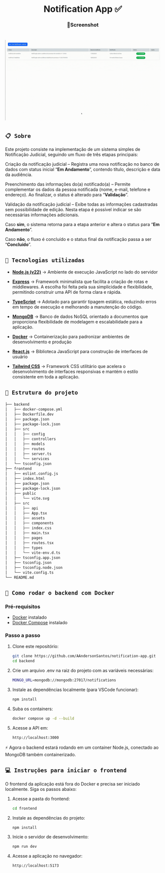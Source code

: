 <h1 align="center">Notification App ✅</h1>
<h3 align="center">📸Screenshot</h3>
<p>
<h1 align="center"><img src="./frontend/src/assets/imgs/notification-app.mp4.gif"></h1>

## `📋 Sobre`
Este projeto consiste na implementação de um sistema simples de Notificação Judicial, seguindo um fluxo de três etapas principais:

Criação da notificação judicial – Registra uma nova notificação no banco de dados com status inicial “**Em Andamento**”, contendo título, descrição e data da audiência.

Preenchimento das informações do(a) notificado(a) – Permite complementar os dados da pessoa notificada (nome, e-mail, telefone e endereço). Ao finalizar, o status é alterado para “**Validação**”.

Validação da notificação judicial – Exibe todas as informações cadastradas sem possibilidade de edição. Nesta etapa é possível indicar se são necessárias informações adicionais.

Caso **sim**, o sistema retorna para a etapa anterior e altera o status para “**Em Andamento**”.

Caso **não**, o fluxo é concluído e o status final da notificação passa a ser “**Concluído**”.

## `🚀 Tecnologias utilizadas`
- [**Node.js (v22)**](https://nodejs.org/pt) → Ambiente de execução JavaScript no lado do servidor

- [**Express**](https://expressjs.com/) → Framework minimalista que facilita a criação de rotas e middlewares. A escolha foi feita pela sua simplicidade e flexibilidade, permitindo construir uma API de forma clara e rápida.

- [**TypeScript**](https://www.typescriptlang.org/) → Adotado para garantir tipagem estática, reduzindo erros em tempo de execução e melhorando a manutenção do código.

- [**MongoDB**](https://www.mongodb.com/) → Banco de dados NoSQL orientado a documentos que proporciona flexibilidade de modelagem e escalabilidade para a aplicação.

- [**Docker**](https://www.docker.com/) → Containerização para padronizar ambientes de desenvolvimento e produção

- [**React.js**](https://react.dev/) → Biblioteca JavaScript para construção de interfaces de usuário

- [**Tailwind CSS**](https://tailwindcss.com/) → Framework CSS utilitário que acelera o desenvolvimento de interfaces responsivas e mantém o estilo consistente em toda a aplicação. 

## `📂 Estrutura do projeto`
```
├── backend
│   ├── docker-compose.yml
│   ├── Dockerfile.dev
│   ├── package.json
│   ├── package-lock.json
│   ├── src
│   │   ├── config
│   │   ├── controllers
│   │   ├── models
│   │   ├── routes
│   │   ├── server.ts
│   │   └── services
│   └── tsconfig.json
├── frontend
│   ├── eslint.config.js
│   ├── index.html
│   ├── package.json
│   ├── package-lock.json
│   ├── public
│   │   └── vite.svg
│   ├── src
│   │   ├── api
│   │   ├── App.tsx
│   │   ├── assets
│   │   ├── components
│   │   ├── index.css
│   │   ├── main.tsx
│   │   ├── pages
│   │   ├── routes.tsx
│   │   ├── types
│   │   └── vite-env.d.ts
│   ├── tsconfig.app.json
│   ├── tsconfig.json
│   ├── tsconfig.node.json
│   └── vite.config.ts
└── README.md

```

## `🚀 Como rodar o backend com Docker`

### Pré-requisitos
- [Docker](https://docs.docker.com/get-docker/) instalado  
- [Docker Compose](https://docs.docker.com/compose/install/) instalado  

### Passo a passo

1. Clone este repositório:
   ```bash
   git clone https://github.com/AAndersonSantos/notification-app.git
   cd backend
   ```

2. Crie um arquivo .env na raiz do projeto com as variáveis necessárias:
   ```bash
   MONGO_URL=mongodb://mongodb:27017/notifications
   ```

3. Instale as dependências localmente (para VSCode funcionar):
   ```bash
   npm install
   ```
4. Suba os containers:
   ```bash
   docker compose up -d --build
   ```
5. Acesse a API em:
   ```bash
   http://localhost:3000
   ```
⚡ Agora o backend estará rodando em um container Node.js, conectado ao MongoDB também containerizado.

## `💻 Instruções para iniciar o frontend`
O frontend da aplicação está fora do Docker e precisa ser iniciado localmente. Siga os passos abaixo:

1. Acesse a pasta do frontend:
   ```bash
   cd frontend
   ```
2. Instale as dependências do projeto:
   ```bash
   npm install
   ```
3. Inicie o servidor de desenvolvimento:
   ```bash
   npm run dev
   ```
4. Acesse a aplicação no navegador:
   ```bash
   http://localhost:5173
   ```